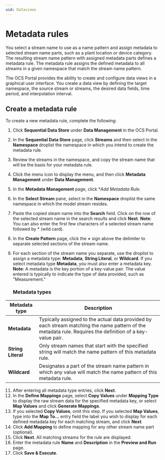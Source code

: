 ```yaml
---
uid: Dataviews
---
```


# Metadata rules

You select a stream name to use as a name pattern and assign metadata to selected stream name parts, such as a plant location or device category. The resulting stream name pattern with assigned metadata parts defines a metadata rule. The metadata rule assigns the defined metadata to all streams in a given namespace that match the stream name pattern.  

The OCS Portal provides the ability to create and configure data views in a graphical user interface. You create a data view by defining the target namespace, the source stream or streams, the desired data fields, time period, and interpolation interval. 

## Create a metadata rule

To create a new metadata rule, complete the following:

1. Click **Sequential Data Store** under **Data Management** in the OCS Portal. 
2. In the **Sequential Data Store** page, click **Streams** and then select in the **Namespace** droplist the namespace in which you intend to create the metadata rule.  
3. Review the streams in the namespace, and copy the stream name that will be the basis for your metadata rule.
4. Click the menu icon to display the menu, and then click **Metadata Management** under **Data Management**.
5. In the **Metadata Management** page, click **Add Metadata Rule*.
6. In the **Select Stream** pane, select in the **Namespace** droplist the same namespace in which the model stream resides.
7. Paste the copied steam name into the **Search** field. Click on the row of the selected stream name in the search results and click **Next**.
   **Note**: You can also enter the first few characters of a selected stream name followed by * (wild card).
8. In the **Create Pattern** page, click the **+** sign above the delimiter to separate selected sections of the stream name.
9. For each section of the stream name you separate, use the droplist to assign a metadata type: **Metadata**, **String Literal**, or **Wildcard**. If you select metadata type **Metadata**, you must also enter a metadata key.
   **Note**: A metadata is the key portion of a key-value pair. The value entered is typically to indicate the type of data provided, such as "Measurement."
   
   ### Metadata types

| Metadata type                       | Description                                        |
|---------------------------------|------------------------------------------------------------|
| **Metadata**     | Typically assigned to the actual data provided by each stream matching the name pattern of the metadata rule.  Requires the definition of a key-value pair. |
| **String Literal**      | Only stream names that start with the specified string will match the name pattern of this metadata rule. |
| **Wildcard**       | Designates a part of the stream name pattern in which any value will match the name pattern of this metadata rule. |

11. After entering all metadata type entries, click **Next**.
12. In the **Define Mappings** page, select **Copy Values** under **Mapping Type** to display the raw stream data for the specified metadata key, or select **Map Values** and click **Generate Mappings**.
13. If you selected **Copy Values**, omit this step.  If you selected **Map Values**, type into the **Map To...** entry field the label you wish to display for each defined metadata key for each matching stream, and click **Next**.
14. Click **Add Mapping** to define mapping for any other stream name part (optional).
15. Click **Next**. All matching streams for the rule are displayed.
16. Enter the metadata rule **Name** and **Description** in the **Preview and Run** page.
17. Click **Save & Execute**.
